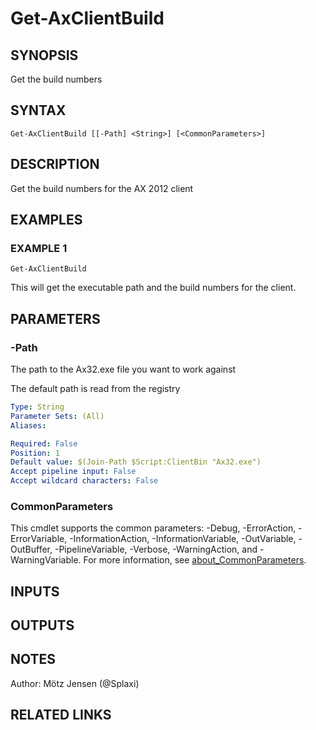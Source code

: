 ﻿---
external help file: ax2012.tools-help.xml
Module Name: ax2012.tools
online version:
schema: 2.0.0
---

# Get-AxClientBuild

## SYNOPSIS
Get the build numbers

## SYNTAX

```
Get-AxClientBuild [[-Path] <String>] [<CommonParameters>]
```

## DESCRIPTION
Get the build numbers for the AX 2012 client

## EXAMPLES

### EXAMPLE 1
```
Get-AxClientBuild
```

This will get the executable path and the build numbers for the client.

## PARAMETERS

### -Path
The path to the Ax32.exe file you want to work against

The default path is read from the registry

```yaml
Type: String
Parameter Sets: (All)
Aliases:

Required: False
Position: 1
Default value: $(Join-Path $Script:ClientBin "Ax32.exe")
Accept pipeline input: False
Accept wildcard characters: False
```

### CommonParameters
This cmdlet supports the common parameters: -Debug, -ErrorAction, -ErrorVariable, -InformationAction, -InformationVariable, -OutVariable, -OutBuffer, -PipelineVariable, -Verbose, -WarningAction, and -WarningVariable. For more information, see [about_CommonParameters](http://go.microsoft.com/fwlink/?LinkID=113216).

## INPUTS

## OUTPUTS

## NOTES
Author: Mötz Jensen (@Splaxi)

## RELATED LINKS
